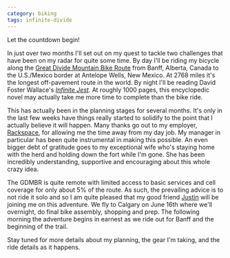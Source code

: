 ```yaml
---
category: biking
tags: infinite-divide
---
```

Let the countdown begin!  

In just over two months I'll set out on my quest to tackle two challenges that have been on my radar for quite some time. By day I'll be riding my bicycle along the [Great Divide Mountain Bike Route][gdmbr] from Banff, Alberta, Canada to the U.S./Mexico border at Antelope Wells, New Mexico. At 2768 miles it's the longest off-pavement route in the world. By night I'll be reading David Foster Wallace's [_Infinite Jest_][ij]. At roughly 1000 pages, this encyclopedic novel may actually take me more time to complete than the bike ride.

This has actually been in the planning stages for several months. It's only in the last few weeks have things really started to solidify to the point that I actually believe it will happen. Many thanks go out to my employer, [Rackspace][rax], for allowing me the time away from my day job. My manager in particular has been quite instrumental in making this possible. An even bigger debt of gratitude goes to my exceptional wife who's staying home with the herd and holding down the fort while I'm gone. She has been incredibly understanding, supportive and encouraging about this whole crazy idea.

The GDMBR is quite remote with limited access to basic services and cell coverage for only about 5% of the route. As such, the prevailing advice is to not ride it solo and so I am quite pleased that my good friend [Justin][justin] will be joining me on this adventure. We fly to Calgary on June 16th where we'll overnight, do final bike assembly, shopping and prep. The following morning the adventure begins in earnest as we ride out for Banff and the beginning of the trail.

Stay tuned for more details about my planning, the gear I'm taking, and the ride details as it happens.


[gdmbr]: https://www.adventurecycling.org/routes-and-maps/adventure-cycling-route-network/great-divide-mountain-bike-route/
[ij]: https://en.wikipedia.org/wiki/Infinite_Jest
[justin]: http://justinlott.com
[rax]: https://www.rackspace.com
